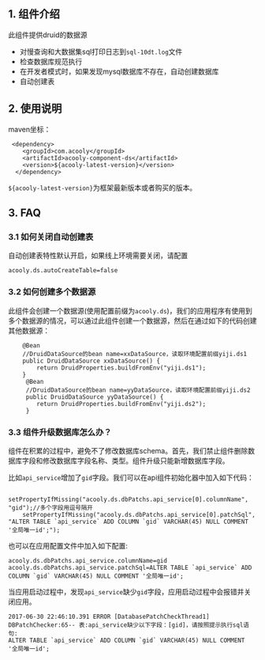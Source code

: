 <!-- title: 数据库连接池组件   -->
<!-- type: infrastructure -->
<!-- author: qiubo -->
<!-- date: 2019-12-31 -->
## 1. 组件介绍

此组件提供druid的数据源

* 对慢查询和大数据集sql打印日志到`sql-10dt.log`文件
* 检查数据库规范执行
* 在开发者模式时，如果发现mysql数据库不存在，自动创建数据库
* 自动创建表

## 2. 使用说明

maven坐标：

     <dependency>
        <groupId>com.acooly</groupId>
        <artifactId>acooly-component-ds</artifactId>
        <version>${acooly-latest-version}</version>
      </dependency>

`${acooly-latest-version}`为框架最新版本或者购买的版本。
	
## 3. FAQ

### 3.1 如何关闭自动创建表

自动创建表特性默认开启，如果线上环境需要关闭，请配置

    acooly.ds.autoCreateTable=false

### 3.2 如何创建多个数据源

此组件会创建一个数据源(使用配置前缀为`acooly.ds`)，我们的应用程序有使用到多个数据源的情况，可以通过此组件创建一个数据源，然后在通过如下的代码创建其他数据源：

        @Bean
        //DruidDataSource的bean name=xxDataSource，读取环境配置前缀yiji.ds1
    	public DruidDataSource xxDataSource() {
            return DruidProperties.buildFromEnv("yiji.ds1");
    	}
    	 @Bean
         //DruidDataSource的bean name=yyDataSource，读取环境配置前缀yiji.ds2
         public DruidDataSource yyDataSource() {
            return DruidProperties.buildFromEnv("yiji.ds2");
         }

### 3.3 组件升级数据库怎么办？

组件在积累的过程中，避免不了修改数据库schema。首先，我们禁止组件删除数据库字段和修改数据库字段名称、类型。组件升级只能新增数据库字段。

比如`api_service`增加了`gid`字段。我们可以在api组件初始化器中加入如下代码：

        setPropertyIfMissing("acooly.ds.dbPatchs.api_service[0].columnName", "gid");//多个字段用逗号隔开
        setPropertyIfMissing("acooly.ds.dbPatchs.api_service[0].patchSql", "ALTER TABLE `api_service` ADD COLUMN `gid` VARCHAR(45) NULL COMMENT '全局唯一id';");

也可以在应用配置文件中加入如下配置:

    acooly.ds.dbPatchs.api_service.columnName=gid
    acooly.ds.dbPatchs.api_service.patchSql=ALTER TABLE `api_service` ADD COLUMN `gid` VARCHAR(45) NULL COMMENT '全局唯一id';

当应用启动过程中，发现`api_service`缺少`gid`字段，应用启动过程中会报错并关闭应用。

    2017-06-30 22:46:10.391 ERROR [DatabasePatchCheckThread1] DBPatchChecker:65-- 表:api_service缺少以下字段：[gid]，请按照提示执行sql语句:
    ALTER TABLE `api_service` ADD COLUMN `gid` VARCHAR(45) NULL COMMENT '全局唯一id';
